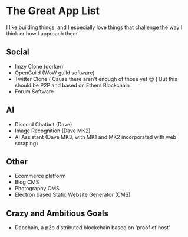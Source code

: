 # The Great App List
I like building things, and I especially love things that challenge the way I think or how I approach them. 

## Social 
- Imzy Clone (dorker)
- OpenGuild (WoW guild software)
- Twitter Clone ( Cause there aren't enough of those yet :wink: ) But this should be P2P and based on Ethers Blockchain
- Forum Software

## AI
- Discord Chatbot (Dave)
- Image Recognition (Dave MK2)
- AI Assistant (Dave MK3, with MK1 and MK2 incorporated with web scraping)

## Other
- Ecommerce platform
- Blog CMS
- Photography CMS
- Electron based Static Website Generator (CMS)

## Crazy and Ambitious Goals
- Dapchain, a p2p distributed blockchain based on 'proof of host'
